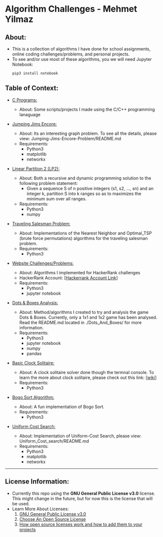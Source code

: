 # Algorithm Challenges - Mehmet Yilmaz

## About:
- This is a collection of algorithms I have done for school assignments, online coding challenges/problems, and personal projects.
- To see and/or use most of these algorithms, you we will need Jupyter Notebook:
  ```
  pip3 install notebook
  ```

## Table of Context:
- <ins>C Programs:</ins>
  - About: Some scripts/projects I made using the C/C++ programming lanaguage

- <ins>Jumping Jims Encore:</ins>
  - About: Its an interesting graph problem. To see all the details, please view: Jumping-Jims-Encore-Problem/README.md
  - Requirements:
    - Python3
    - matplotlib
    - networkx
  
- <ins>Linear Partition 2 (LP2):</ins>
  - About: Both a recursive and dynamic programming solution to the following problem statement:  
    * Given a sequence S of n positive integers (s1, s2, …, sn) and an integer k, partition S into k ranges so as to maximizes the minimum sum over all ranges.
  - Requirements:
    - Python3
    - numpy

- <ins>Traveling Salesman Problem:</ins>
  - About: Implementations of the Nearest Neighbor and Optimal_TSP (brute force permutations) algorithms for the traveling salesman problem.
  - Requirements:
    - Python3

- <ins>Website Challenges/Problems:</ins>
  - About: Algorithms I implemented for HackerRank challenges
  - HackerRank Account: [[Hackerrank Account Link](https://www.hackerrank.com/mehmet_mhy)]
  - Requirements:
    - Python3
    - jupyter notebook

- <ins>Dots & Boxes Analysis:</ins>
  - About: Method/algorithms I created to try and analysis the game Dots & Boxes. Currently, only a 1x1 and 1x2 game has been analysed. Read the README.md located in ./Dots_And_Boxes/ for more information.
  - Requirements:
    - Python3
    - jupyter notebook
    - numpy
    - pandas

- <ins>Basic Clock Solitaire:</ins>
  - About: A clock solitaire solver done though the termnal console. To learn the more about clock solitaire, please check out this link: [[wiki](https://en.wikipedia.org/wiki/Clock_Patience)]
  - Requirements:
    - Python3

- <ins>Bogo Sort Algorithm:</ins>
  - About: A fun implementation of Bogo Sort.
  - Requirements:
    - Python3

- <ins>Uniform Cost Search:</ins>
  - About: Implementation of Uniform-Cost Search, please view: Uniform_Cost_search/README.md
  - Requirements:
    - Python3
    - matplotlib
    - networkx

---

## License Information:
- Currently this repo using the **GNU General Public License v3.0** license. This might change in the future, but for now this is the license that will be used.
- Learn More About Licenses:
  1) [GNU General Public License v3.0](https://choosealicense.com/licenses/gpl-3.0/)
  2) [Choose An Open Source License](https://choosealicense.com/)
  3) [How open source licenses work and how to add them to your projects](https://www.freecodecamp.org/news/how-open-source-licenses-work-and-how-to-add-them-to-your-projects-34310c3cf94/)
